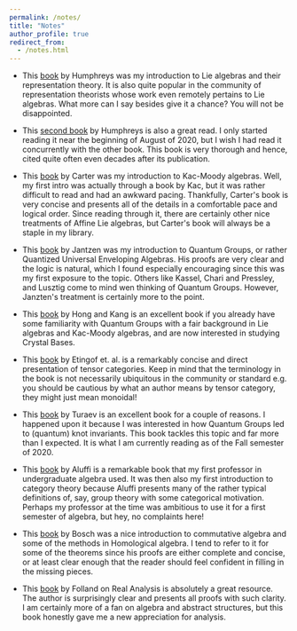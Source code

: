 ```yaml
---
permalink: /notes/
title: "Notes"
author_profile: true
redirect_from: 
  - /notes.html
---
```


* This [book](https://www.springer.com/gp/book/9780387900537) by Humphreys was my introduction to Lie algebras and their representation theory. It is also quite popular in the community of representation theorists whose work even remotely pertains to Lie algebras. What more can I say besides give it a chance? You will not be disappointed.

* This [second book](https://books.google.com/books/about/Reflection_Groups_and_Coxeter_Groups.html?id=ODfjmOeNLMUC) by Humphreys is also a great read. I only started reading it near the beginning of August of 2020, but I wish I had read it concurrently with the other book. This book is very thorough and hence, cited quite often even decades after its publication.

* This [book](https://books.google.com/books/about/Lie_Algebras_of_Finite_and_Affine_Type.html?id=gv2Xf8VVi2MC) by Carter was my introduction to Kac-Moody algebras. Well, my first intro was actually through a book by Kac, but it was rather difficult to read and had an awkward pacing. Thankfully, Carter's book is very concise and presents all of the details in a comfortable pace and logical order. Since reading through it, there are certainly other nice treatments of Affine Lie algebras, but Carter's book will always be a staple in my library.

* This [book](https://books.google.com/books/about/Lectures_on_Quantum_Groups.html?id=uOGqPjjVt0AC) by Jantzen was my introduction to Quantum Groups, or rather Quantized Universal Enveloping Algebras. His proofs are very clear and the logic is natural, which I found especially encouraging since this was my first exposure to the topic. Others like Kassel, Chari and Pressley, and Lusztig come to mind wen thinking of Quantum Groups. However, Janzten's treatment is certainly more to the point.

* This [book](https://books.google.com/books/about/Introduction_to_Quantum_Groups_and_Cryst.html?id=9T1vXWCbtLwC) by Hong and Kang is an excellent book if you already have some familiarity with Quantum Groups with a fair background in Lie algebras and Kac-Moody algebras, and are now interested in studying Crystal Bases.

* This [book](https://www.google.com/books/edition/Tensor_Categories/NwM-CgAAQBAJ?hl=en&gbpv=0) by Etingof et. al. is a remarkably concise and direct presentation of tensor categories. Keep in mind that the terminology in the book is not necessarily ubiquitous in the community or standard e.g. you should be cautious by what an author means by tensor category, they might just mean monoidal!

* This [book](https://www.google.com/books/edition/Tensor_Categories/NwM-CgAAQBAJ?hl=en&gbpv=0) by Turaev is an excellent book for a couple of reasons. I happened upon it because I was interested in how Quantum Groups led to (quantum) knot invariants. This book tackles this topic and far more than I expected. It is what I am currently reading as of the Fall semester of 2020.

* This [book](https://books.google.com/books/about/Algebra_Chapter_0.html?id=deWkZWYbyHQC) by Aluffi is a remarkable book that my first professor in undergraduate algebra used. It was then also my first introduction to category theory because Aluffi presents many of the rather typical definitions of, say, group theory with some categorical motivation. Perhaps my professor at the time was ambitious to use it for a first semester of algebra, but hey, no complaints here!

* This [book](https://books.google.com/books/about/Algebraic_Geometry_and_Commutative_Algeb.html?id=oZnzciVdQXcC) by Bosch was a nice introduction to commutative algebra and some of the methods in Homological algebra. I tend to refer to it for some of the theorems since his proofs are either complete and concise, or at least clear enough that the reader should feel confident in filling in the missing pieces.

* This [book](https://books.google.com/books/about/Real_Analysis.html?id=wI4fAwAAQBAJ) by Folland on Real Analysis is absolutely a great resource. The author is surprisingly clear and presents all proofs with such clarity. I am certainly more of a fan on algebra and abstract structures, but this book honestly gave me a new appreciation for analysis.

